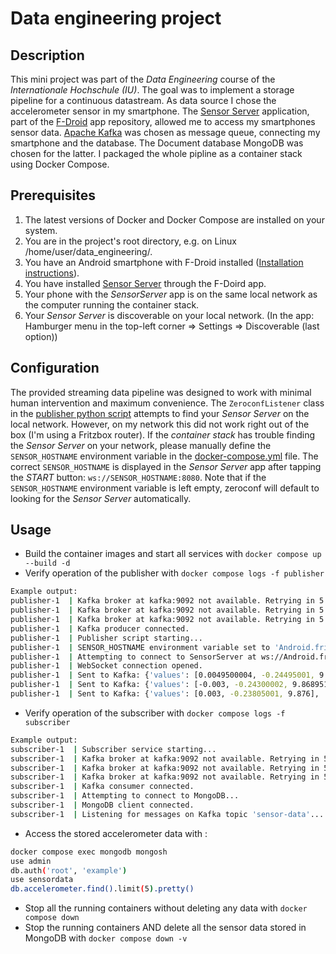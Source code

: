 # Data engineering project
## Description
This mini project was part of the *Data Engineering* course of the *Internationale Hochschule (IU)*. The goal was to implement a storage pipeline for a continuous datastream. As data source I chose the accelerometer sensor in my smartphone. The [Sensor Server](https://github.com/umer0586/SensorServer) application, part of the [F-Droid](https://f-droid.org/en/about/) app repository, allowed me to access my smartphones sensor data. [Apache Kafka](https://kafka.apache.org/intro) was chosen as message queue, connecting my smartphone and the database. The Document database MongoDB was chosen for the latter. I packaged the whole pipline as a container stack using Docker Compose.

## Prerequisites
1. The latest versions of Docker and Docker Compose are installed on your system.
2. You are in the project's root directory, e.g. on Linux /home/user/data_engineering/.
3. You have an Android smartphone with F-Droid installed ([Installation instructions](https://f-droid.org/en/docs/Get_F-Droid/#option-2-download-and-install-f-droid-apk)).
4. You have installed [Sensor Server](https://f-droid.org/en/packages/github.umer0586.sensorserver/) through the F-Doird app.
5. Your phone with the *SensorServer* app is on the same local network as the computer running the container stack.
6. Your *Sensor Server* is discoverable on your local network. (In the app: Hamburger menu in the top-left corner => Settings => Discoverable (last option))

## Configuration
The provided streaming data pipeline was designed to work with minimal human intervention and maximum convenience. The `ZeroconfListener` class in the [publisher python script](publisher/publisher.py) attempts to find your *Sensor Server* on the local network. However, on my network this did not work right out of the box (I'm using a Fritzbox router). If the *container stack* has trouble finding the *Sensor Server* on your network, please manually define the `SENSOR_HOSTNAME` environment variable in the [docker-compose.yml](docker-compose.yml) file. The correct `SENSOR_HOSTNAME` is displayed in the *Sensor Server* app after tapping the *START* button: `ws://SENSOR_HOSTNAME:8080`. Note that if the `SENSOR_HOSTNAME` environment variable is left empty, zeroconf will default to looking for the *Sensor Server* automatically.

## Usage
- Build the container images and start all services with `docker compose up --build -d`
- Verify operation of the publisher with `docker compose logs -f publisher`
```bash
Example output:
publisher-1  | Kafka broker at kafka:9092 not available. Retrying in 5 seconds...
publisher-1  | Kafka broker at kafka:9092 not available. Retrying in 5 seconds...
publisher-1  | Kafka broker at kafka:9092 not available. Retrying in 5 seconds...
publisher-1  | Kafka producer connected.
publisher-1  | Publisher script starting...
publisher-1  | SENSOR_HOSTNAME environment variable set to 'Android.fritz.box'. Bypassing Zeroconf discovery.
publisher-1  | Attempting to connect to SensorServer at ws://Android.fritz.box:8080/sensor/connect?type=android.sensor.accelerometer
publisher-1  | WebSocket connection opened.
publisher-1  | Sent to Kafka: {'values': [0.0049500004, -0.24495001, 9.876], 'timestamp': 2954659628160233, 'accuracy': 3}
publisher-1  | Sent to Kafka: {'values': [-0.003, -0.24300002, 9.868951], 'timestamp': 2954659708447579, 'accuracy': 3}
publisher-1  | Sent to Kafka: {'values': [0.003, -0.23805001, 9.876], 'timestamp': 2954659788727924, 'accuracy': 3}
```
- Verify operation of the subscriber with `docker compose logs -f subscriber`
```bash
Example output:
subscriber-1  | Subscriber service starting...
subscriber-1  | Kafka broker at kafka:9092 not available. Retrying in 5 seconds...
subscriber-1  | Kafka broker at kafka:9092 not available. Retrying in 5 seconds...
subscriber-1  | Kafka broker at kafka:9092 not available. Retrying in 5 seconds...
subscriber-1  | Kafka consumer connected.
subscriber-1  | Attempting to connect to MongoDB...
subscriber-1  | MongoDB client connected.
subscriber-1  | Listening for messages on Kafka topic 'sensor-data'...
```
- Access the stored accelerometer data with :
```bash
docker compose exec mongodb mongosh
use admin
db.auth('root', 'example')
use sensordata
db.accelerometer.find().limit(5).pretty()
```
- Stop all the running containers without deleting any data with `docker compose down`
- Stop the running containers AND delete all the sensor data stored in MongoDB with `docker compose down -v`
